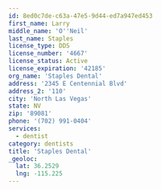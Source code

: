```yaml
---
id: 8ed0c7de-c63a-47e5-9d44-ed7a947ed453
first_name: Larry
middle_name: 'O''Neil'
last_name: Staples
license_type: DDS
license_number: '4667'
license_status: Active
license_expiration: '42185'
org_name: 'Staples Dental'
address: '2345 E Centennial Blvd'
address_2: '110'
city: 'North Las Vegas'
state: NV
zip: '89081'
phone: '(702) 991-0404'
services:
  - dentist
category: dentists
title: 'Staples Dental'
_geoloc:
  lat: 36.2529
  lng: -115.225
---
```

